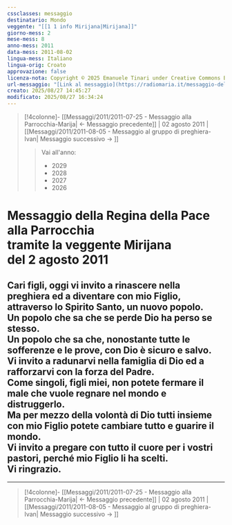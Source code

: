 ```yaml
---
cssclasses: messaggio
destinatario: Mondo
veggente: "[[1 1 info Mirijana|Mirijana]]"
giorno-mess: 2
mese-mess: 8
anno-mess: 2011
data-mess: 2011-08-02
lingua-mess: Italiano
lingua-orig: Croato
approvazione: false
licenza-nota: Copyright © 2025 Emanuele Tinari under Creative Commons BY-NC-SA 4.0 https://creativecommons.org/licenses/by-nc-sa/4.0/
url-messaggio: "[Link al messaggio](https://radiomaria.it/messaggio-del-2-agosto-2011/)"
creato: 2025/08/27 14:45:27
modificato: 2025/08/27 16:34:24
---
```


> [!4colonne]- [[Messaggi/2011/2011-07-25 - Messaggio alla Parrocchia-Marija| ← Messaggio precedente]] | 02 agosto 2011 | [[Messaggi/2011/2011-08-05 - Messaggio al gruppo di preghiera-Ivan| Messaggio successivo → ]]
>> <span class="verde">Vai all'anno:</span>
>> - 2029
>> - 2028
>> - 2027
>> - 2026
>

# Messaggio della Regina della Pace<br>alla Parrocchia<br>tramite la veggente Mirijana<br>del 2 agosto 2011

## Cari figli, oggi vi invito a rinascere nella preghiera ed a diventare con mio Figlio, attraverso lo Spirito Santo, un nuovo popolo.<br>Un popolo che sa che se perde Dio ha perso se stesso.<br>Un popolo che sa che, nonostante tutte le sofferenze e le prove, con Dio è sicuro e salvo.<br>Vi invito a radunarvi nella famiglia di Dio ed a rafforzarvi con la forza del Padre.<br>Come singoli, figli miei, non potete fermare il male che vuole regnare nel mondo e distruggerlo.<br>Ma per mezzo della volontà di Dio tutti insieme con mio Figlio potete cambiare tutto e guarire il mondo.<br>Vi invito a pregare con tutto il cuore per i vostri pastori, perché mio Figlio li ha scelti.<br>Vi ringrazio.

***

> [!4colonne]- [[Messaggi/2011/2011-07-25 - Messaggio alla Parrocchia-Marija| ← Messaggio precedente]] | 02 agosto 2011 | [[Messaggi/2011/2011-08-05 - Messaggio al gruppo di preghiera-Ivan| Messaggio successivo → ]]
